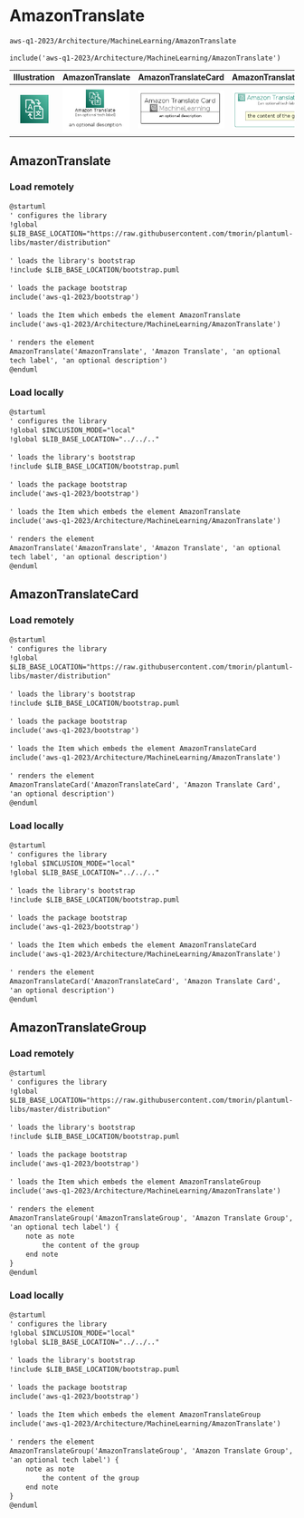 # AmazonTranslate


```text
aws-q1-2023/Architecture/MachineLearning/AmazonTranslate
```

```text
include('aws-q1-2023/Architecture/MachineLearning/AmazonTranslate')
```



| Illustration | AmazonTranslate | AmazonTranslateCard | AmazonTranslateGroup |
| :---: | :---: | :---: | :---: |
| ![illustration for Illustration](../../../aws-q1-2023/Architecture/MachineLearning/AmazonTranslate.png) | ![illustration for AmazonTranslate](../../../aws-q1-2023/Architecture/MachineLearning/AmazonTranslate.Local.png) | ![illustration for AmazonTranslateCard](../../../aws-q1-2023/Architecture/MachineLearning/AmazonTranslateCard.Local.png) | ![illustration for AmazonTranslateGroup](../../../aws-q1-2023/Architecture/MachineLearning/AmazonTranslateGroup.Local.png) |




## AmazonTranslate

### Load remotely
```plantuml
@startuml
' configures the library
!global $LIB_BASE_LOCATION="https://raw.githubusercontent.com/tmorin/plantuml-libs/master/distribution"

' loads the library's bootstrap
!include $LIB_BASE_LOCATION/bootstrap.puml

' loads the package bootstrap
include('aws-q1-2023/bootstrap')

' loads the Item which embeds the element AmazonTranslate
include('aws-q1-2023/Architecture/MachineLearning/AmazonTranslate')

' renders the element
AmazonTranslate('AmazonTranslate', 'Amazon Translate', 'an optional tech label', 'an optional description')
@enduml
```

### Load locally
```plantuml
@startuml
' configures the library
!global $INCLUSION_MODE="local"
!global $LIB_BASE_LOCATION="../../.."

' loads the library's bootstrap
!include $LIB_BASE_LOCATION/bootstrap.puml

' loads the package bootstrap
include('aws-q1-2023/bootstrap')

' loads the Item which embeds the element AmazonTranslate
include('aws-q1-2023/Architecture/MachineLearning/AmazonTranslate')

' renders the element
AmazonTranslate('AmazonTranslate', 'Amazon Translate', 'an optional tech label', 'an optional description')
@enduml
```

## AmazonTranslateCard

### Load remotely
```plantuml
@startuml
' configures the library
!global $LIB_BASE_LOCATION="https://raw.githubusercontent.com/tmorin/plantuml-libs/master/distribution"

' loads the library's bootstrap
!include $LIB_BASE_LOCATION/bootstrap.puml

' loads the package bootstrap
include('aws-q1-2023/bootstrap')

' loads the Item which embeds the element AmazonTranslateCard
include('aws-q1-2023/Architecture/MachineLearning/AmazonTranslate')

' renders the element
AmazonTranslateCard('AmazonTranslateCard', 'Amazon Translate Card', 'an optional description')
@enduml
```

### Load locally
```plantuml
@startuml
' configures the library
!global $INCLUSION_MODE="local"
!global $LIB_BASE_LOCATION="../../.."

' loads the library's bootstrap
!include $LIB_BASE_LOCATION/bootstrap.puml

' loads the package bootstrap
include('aws-q1-2023/bootstrap')

' loads the Item which embeds the element AmazonTranslateCard
include('aws-q1-2023/Architecture/MachineLearning/AmazonTranslate')

' renders the element
AmazonTranslateCard('AmazonTranslateCard', 'Amazon Translate Card', 'an optional description')
@enduml
```

## AmazonTranslateGroup

### Load remotely
```plantuml
@startuml
' configures the library
!global $LIB_BASE_LOCATION="https://raw.githubusercontent.com/tmorin/plantuml-libs/master/distribution"

' loads the library's bootstrap
!include $LIB_BASE_LOCATION/bootstrap.puml

' loads the package bootstrap
include('aws-q1-2023/bootstrap')

' loads the Item which embeds the element AmazonTranslateGroup
include('aws-q1-2023/Architecture/MachineLearning/AmazonTranslate')

' renders the element
AmazonTranslateGroup('AmazonTranslateGroup', 'Amazon Translate Group', 'an optional tech label') {
    note as note
        the content of the group
    end note
}
@enduml
```

### Load locally
```plantuml
@startuml
' configures the library
!global $INCLUSION_MODE="local"
!global $LIB_BASE_LOCATION="../../.."

' loads the library's bootstrap
!include $LIB_BASE_LOCATION/bootstrap.puml

' loads the package bootstrap
include('aws-q1-2023/bootstrap')

' loads the Item which embeds the element AmazonTranslateGroup
include('aws-q1-2023/Architecture/MachineLearning/AmazonTranslate')

' renders the element
AmazonTranslateGroup('AmazonTranslateGroup', 'Amazon Translate Group', 'an optional tech label') {
    note as note
        the content of the group
    end note
}
@enduml
```

